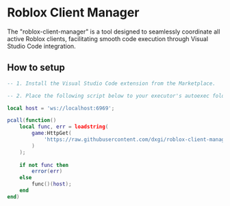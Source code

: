 # Roblox Client Manager

The "roblox-client-manager" is a tool designed to seamlessly coordinate all active Roblox clients, facilitating smooth code execution through Visual Studio Code integration.

## How to setup
```lua
-- 1. Install the Visual Studio Code extension from the Marketplace.

-- 2. Place the following script below to your executor's autoexec folder.

local host = 'ws://localhost:6969';

pcall(function()
    local func, err = loadstring(
		game:HttpGet(
    		'https://raw.githubusercontent.com/dxgi/roblox-client-manager/main/roblox-client-manager.luau'
      	)
    );
  
    if not func then
      	error(err)
    else
		func()(host);
    end
end)
```